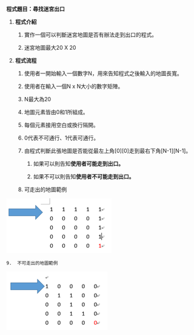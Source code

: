 **程式題目：尋找迷宮出口**

1.  **程式介紹**

    1.  實作一個可以判斷迷宮地圖是否有辦法走到出口的程式。

    2.  迷宮地圖最大20 X 20

2.  **程式流程**

    1.  使用者一開始輸入一個數字N，用來告知程式之後輸入的地圖長寬。

    2.  使用者在輸入一個N x N大小的數字矩陣。

    3.  N最大為20

    4.  地圖元素皆由0和1所組成。

    5.  每個元素接用空白或換行隔開。

    6.  0代表不可通行、1代表可通行。

    7.  由程式判斷此張地圖是否能從最左上角[0][0]走到最右下角[N-1][N-1]。

        1.  如果可以則告知**使用者可能走到出口。**

        2.  如果不可以則告知**使用者不可能走到出口。**

    8.  可走出的地圖範例

![](example1.png)


    9.  不可走出的地圖範例

![](example2.png)
